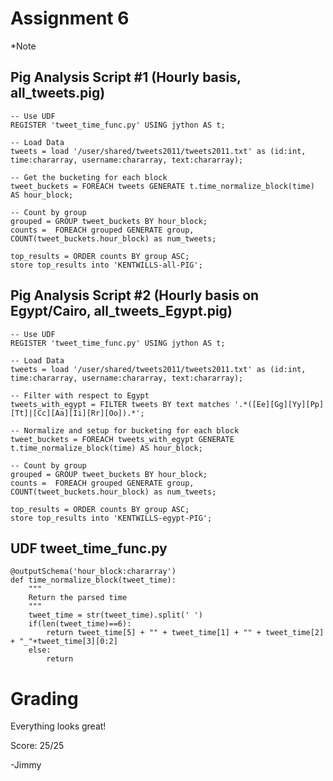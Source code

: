 Assignment 6
=========
*Note

Pig Analysis Script #1 (Hourly basis, all_tweets.pig)
-------------------

    -- Use UDF
    REGISTER 'tweet_time_func.py' USING jython AS t;

    -- Load Data
    tweets = load '/user/shared/tweets2011/tweets2011.txt' as (id:int, time:chararray, username:chararray, text:chararray);

    -- Get the bucketing for each block
    tweet_buckets = FOREACH tweets GENERATE t.time_normalize_block(time) AS hour_block;

    -- Count by group
    grouped = GROUP tweet_buckets BY hour_block;
    counts =  FOREACH grouped GENERATE group, COUNT(tweet_buckets.hour_block) as num_tweets;

    top_results = ORDER counts BY group ASC;
    store top_results into 'KENTWILLS-all-PIG';

Pig Analysis Script #2 (Hourly basis on Egypt/Cairo, all_tweets_Egypt.pig)
-------------------

    -- Use UDF
    REGISTER 'tweet_time_func.py' USING jython AS t;

    -- Load Data
    tweets = load '/user/shared/tweets2011/tweets2011.txt' as (id:int, time:chararray, username:chararray, text:chararray);

    -- Filter with respect to Egypt
    tweets_with_egypt = FILTER tweets BY text matches '.*([Ee][Gg][Yy][Pp][Tt]|[Cc][Aa][Ii][Rr][Oo]).*';

    -- Normalize and setup for bucketing for each block
    tweet_buckets = FOREACH tweets_with_egypt GENERATE t.time_normalize_block(time) AS hour_block;

    -- Count by group
    grouped = GROUP tweet_buckets BY hour_block;
    counts =  FOREACH grouped GENERATE group, COUNT(tweet_buckets.hour_block) as num_tweets;

    top_results = ORDER counts BY group ASC;
    store top_results into 'KENTWILLS-egypt-PIG';

    
UDF tweet_time_func.py
---------------------
    @outputSchema('hour_block:chararray')
	def time_normalize_block(tweet_time):
    	"""
	    Return the parsed time
    	"""
    	tweet_time = str(tweet_time).split(' ')        
		if(len(tweet_time)==6):			
		    return tweet_time[5] + "" + tweet_time[1] + "" + tweet_time[2] + "_"+tweet_time[3][0:2]
		else:
	        return

Grading
=======

Everything looks great!

Score: 25/25

-Jimmy
